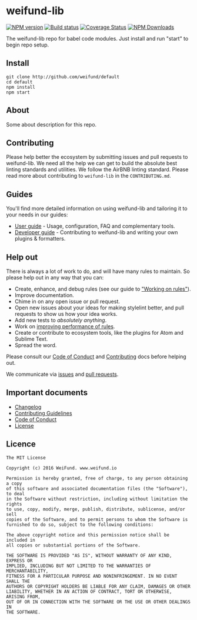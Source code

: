 # weifund-lib

[![NPM version](http://img.shields.io/npm/v/weifund-lib.svg)](https://www.npmjs.org/package/weifund-lib) [![Build status](https://ci.appveyor.com/api/projects/status/wwajr0886e00g8je/branch/master?svg=true)](https://ci.appveyor.com/project/weifund/weifund-lib/branch/master) [![Coverage Status](https://coveralls.io/repos/github/weifund/weifund-lib/badge.svg?branch=master)](https://coveralls.io/github/weifund/weifund-lib?branch=master) [![NPM Downloads](https://img.shields.io/npm/dm/weifund-lib.svg)](https://www.npmjs.org/package/weifund-lib)

The weifund-lib repo for babel code modules. Just install and run "start" to begin repo setup.

## Install

```
git clone http://github.com/weifund/default
cd default
npm install
npm start
```

## About

Some about description for this repo.

## Contributing

Please help better the ecosystem by submitting issues and pull requests to weifund-lib. We need all the help we can get to build the absolute best linting standards and utilities. We follow the AirBNB linting standard. Please read more about contributing to `weifund-lib` in the `CONTRIBUTING.md`.

## Guides

You'll find more detailed information on using weifund-lib and tailoring it to your needs in our guides:

- [User guide](docs/user-guide.md) - Usage, configuration, FAQ and complementary tools.
- [Developer guide](docs/developer-guide.md) - Contributing to weifund-lib and writing your own plugins & formatters.

## Help out

There is always a lot of work to do, and will have many rules to maintain. So please help out in any way that you can:

- Create, enhance, and debug rules (see our guide to ["Working on rules"](CONTRIBUTING.md)).
- Improve documentation.
- Chime in on any open issue or pull request.
- Open new issues about your ideas for making stylelint better, and pull requests to show us how your idea works.
- Add new tests to *absolutely anything*.
- Work on [improving performance of rules](docs/developer-guide/benchmarks.md).
- Create or contribute to ecosystem tools, like the plugins for Atom and Sublime Text.
- Spread the word.

Please consult our [Code of Conduct](CODE_OF_CONDUCT.md) and [Contributing](CONTRIBUTING.md) docs before helping out.

We communicate via [issues](https://github.com/weifund/weifund-lib/issues) and [pull requests](https://github.com/weifund/weifund-lib/pulls).

## Important documents

- [Changelog](CHANGELOG.md)
- [Contributing Guidelines](CONTRIBUTING.md)
- [Code of Conduct](CODE_OF_CONDUCT.md)
- [License](https://raw.githubusercontent.com/weifund/weifund-lib/master/LICENSE)

## Licence

```
The MIT License

Copyright (c) 2016 WeiFund. www.weifund.io

Permission is hereby granted, free of charge, to any person obtaining a copy
of this software and associated documentation files (the "Software"), to deal
in the Software without restriction, including without limitation the rights
to use, copy, modify, merge, publish, distribute, sublicense, and/or sell
copies of the Software, and to permit persons to whom the Software is
furnished to do so, subject to the following conditions:

The above copyright notice and this permission notice shall be included in
all copies or substantial portions of the Software.

THE SOFTWARE IS PROVIDED "AS IS", WITHOUT WARRANTY OF ANY KIND, EXPRESS OR
IMPLIED, INCLUDING BUT NOT LIMITED TO THE WARRANTIES OF MERCHANTABILITY,
FITNESS FOR A PARTICULAR PURPOSE AND NONINFRINGEMENT. IN NO EVENT SHALL THE
AUTHORS OR COPYRIGHT HOLDERS BE LIABLE FOR ANY CLAIM, DAMAGES OR OTHER
LIABILITY, WHETHER IN AN ACTION OF CONTRACT, TORT OR OTHERWISE, ARISING FROM,
OUT OF OR IN CONNECTION WITH THE SOFTWARE OR THE USE OR OTHER DEALINGS IN
THE SOFTWARE.
```
